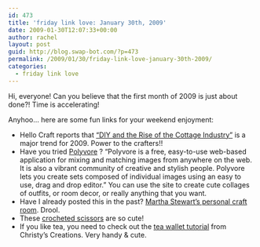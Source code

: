 ```yaml
---
id: 473
title: 'friday link love: January 30th, 2009'
date: 2009-01-30T12:07:33+00:00
author: rachel
layout: post
guid: http://blog.swap-bot.com/?p=473
permalink: /2009/01/30/friday-link-love-january-30th-2009/
categories:
  - friday link love
---
```

Hi, everyone! Can you believe that the first month of 2009 is just about done?! Time is accelerating!

Anyhoo&#8230; here are some fun links for your weekend enjoyment:

  * Hello Craft reports that [&#8220;DIY and the Rise of the Cottage Industry&#8221;](http://www.hellocraft.com/2009/01/27/trend-or-here-to-stay/) is a major trend for 2009. Power to the crafters!!
  * Have you tried [Polyvore](http://www.polyvore.com/) ? &#8220;Polyvore is a free, easy-to-use web-based application for mixing and matching images from anywhere on the web. It is also a vibrant community of creative and stylish people. Polyvore lets you create sets composed of individual images using an easy to use, drag and drop editor.&#8221; You can use the site to create cute collages of outfits, or room decor, or really anything that you want.
  * Have I already posted this in the past? [Martha Stewart&#8217;s personal craft room](http://www.marthastewart.com/photogallery/marthas-craft-room?lnc=5083cafb74ece010VgnVCM1000003d370a0aRCRD&lpgview=thumb). Drool.
  * These [crocheted scissors](http://www.craftster.org/forum/index.php?topic=288880.0) are so cute!
  * If you like tea, you need to check out the [tea wallet tutorial](http://blog.christyscreations.com/?p=482) from Christy&#8217;s Creations. Very handy & cute.